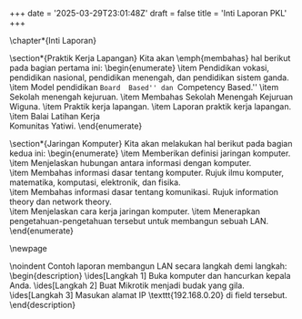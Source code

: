 +++
date = '2025-03-29T23:01:48Z'
draft = false
title = 'Inti Laporan PKL'
+++

\chapter*{Inti Laporan}

\section*{Praktik Kerja Lapangan}
Kita akan \emph{membahas} hal berikut pada bagian pertama ini:
\begin{enumerate}
\item Pendidikan vokasi, 
	pendidikan nasional, pendidikan 
	menengah, dan pendidikan sistem 
	ganda.
\item Model pendidikan ``Board 
	Based'' dan ``Competency Based.''
\item Sekolah menengah kejuruan.
\item Membahas Sekolah Menengah Kejuruan 		Wiguna.
\item Praktik kerja lapangan.
\item Laporan praktik kerja 
	lapangan.
\item Balai Latihan Kerja 	
	Komunitas Yatiwi.
\end{enumerate} 

\section*{Jaringan Komputer}
Kita akan melakukan hal berikut pada bagian kedua ini:
\begin{enumerate}
\item Memberikan definisi jaringan komputer.  
\item Menjelaskan hubungan antara informasi dengan komputer.  
\item Membahas informasi dasar tentang komputer. Rujuk ilmu komputer, matematika, komputasi, elektronik, dan fisika.  
\item Membahas informasi dasar tentang komunikasi. Rujuk information theory dan network theory.    
\item Menjelaskan cara kerja jaringan komputer.
\item Menerapkan pengetahuan-pengetahuan tersebut untuk membangun sebuah LAN. 
\end{enumerate}

\newpage

\noindent Contoh laporan membangun LAN  secara langkah demi langkah:
\begin{description}
\ides[Langkah 1] Buka komputer dan hancurkan kepala Anda.
\ides[Langkah 2] Buat Mikrotik menjadi budak yang gila.
\ides[Langkah 3] Masukan alamat IP \texttt{192.168.0.20} di field tersebut.
\end{description}

